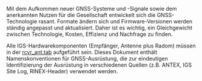 Mit dem Aufkommen neuer GNSS-Systeme und -Signale sowie dem anerkannten Nutzen für die Gesellschaft entwickelt sich die GNSS-Technologie rasant. Formate ändern sich und Firmware-Versionen werden ständig angepasst und aktualisiert. Daher ist es wichtig, ein Gleichgewicht zwischen Technologie, Kosten, Effizienz und Nachfrage zu finden.

Alle IGS-Hardwarekomponenten (Empfänger, Antenne plus Radom) müssen in der [rcvr_ant.tab](https://files.igs.org/pub/station/general/rcvr_ant.tab) aufgeführt sein. Dieses Dokument enthält Namenskonventionen für GNSS-Ausrüstung, die zur eindeutigen Identifizierung der Ausrüstung in verschiedenen Quellen (z.B. ANTEX, IGS Site Log, RINEX-Header) verwendet werden.